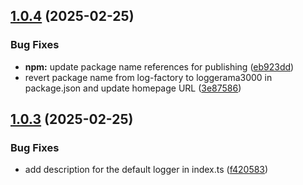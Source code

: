 ## [1.0.4](https://github.com/patgpt/log-factory/compare/v1.0.3...v1.0.4) (2025-02-25)


### Bug Fixes

* **npm:** update package name references for publishing ([eb923dd](https://github.com/patgpt/log-factory/commit/eb923dd8931d7f52b027523bfa2643216b399585))
* revert package name from log-factory to loggerama3000 in package.json and update homepage URL ([3e87586](https://github.com/patgpt/log-factory/commit/3e87586dce457d4fc57140575222b6773fe50189))

## [1.0.3](https://github.com/patgpt/log-factory/compare/v1.0.2...v1.0.3) (2025-02-25)


### Bug Fixes

* add description for the default logger in index.ts ([f420583](https://github.com/patgpt/log-factory/commit/f42058369a6f26b724f342a4f400e1659a22baf6))
